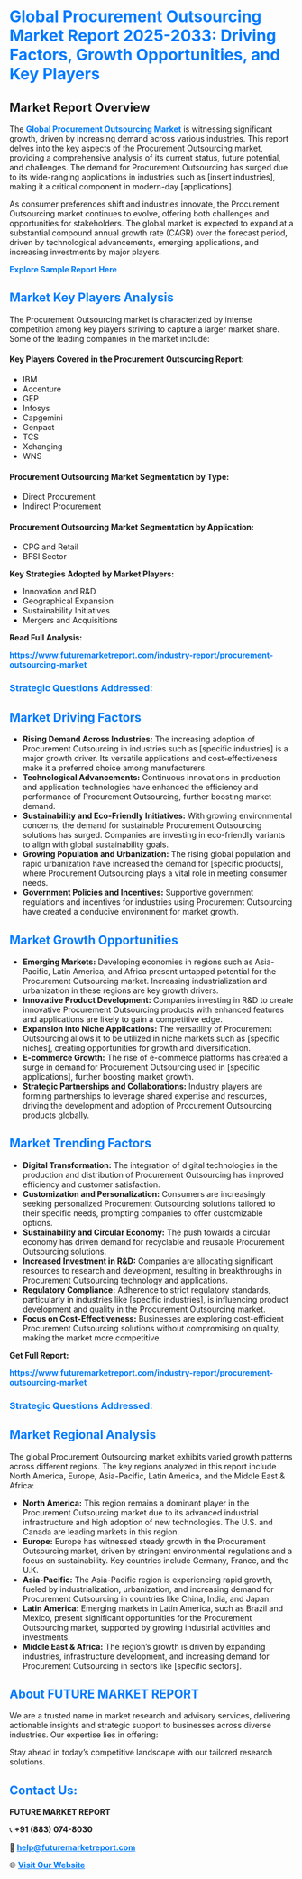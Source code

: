 <h1 style="color: #007BFF;">Global Procurement Outsourcing Market Report 2025-2033: Driving Factors, Growth Opportunities, and Key Players</h1>

<section id="overview">
<h2>Market Report Overview</h2>
<p>The <a href="https://www.futuremarketreport.com/industry-report/procurement-outsourcing-market" style="color: #007BFF; text-decoration: none;"><strong>Global Procurement Outsourcing Market</strong></a> is witnessing significant growth, driven by increasing demand across various industries. This report delves into the key aspects of the Procurement Outsourcing market, providing a comprehensive analysis of its current status, future potential, and challenges. The demand for Procurement Outsourcing has surged due to its wide-ranging applications in industries such as [insert industries], making it a critical component in modern-day [applications].</p>
<p>As consumer preferences shift and industries innovate, the Procurement Outsourcing market continues to evolve, offering both challenges and opportunities for stakeholders. The global market is expected to expand at a substantial compound annual growth rate (CAGR) over the forecast period, driven by technological advancements, emerging applications, and increasing investments by major players.</p>
</section>

<section id="overview">
<p><a href="https://www.futuremarketreport.com/request-sample/reportId=106374" style="color: #007BFF; text-decoration: none;"><strong>Explore Sample Report Here</strong></a></p>
</section>

<section id="key-players">
<h2 style="color: #007BFF;">Market Key Players Analysis</h2>
<p>The Procurement Outsourcing market is characterized by intense competition among key players striving to capture a larger market share. Some of the leading companies in the market include:</p>
<h4>Key Players Covered in the Procurement Outsourcing Report:</h4>
<ul><li>IBM</li><li>Accenture</li><li>GEP</li><li>Infosys</li><li>Capgemini</li><li>Genpact</li><li>TCS</li><li>Xchanging</li><li>WNS</li></ul>
<h4>Procurement Outsourcing Market Segmentation by Type:</h4>
<ul><li>Direct Procurement</li><li>Indirect Procurement</li></ul>

<h4>Procurement Outsourcing Market Segmentation by Application:</h4>
<ul><li>CPG and Retail</li><li>BFSI Sector</li></ul>
<p><strong>Key Strategies Adopted by Market Players:</strong></p>
<ul>
<li>Innovation and R&D</li>
<li>Geographical Expansion</li>
<li>Sustainability Initiatives</li>
<li>Mergers and Acquisitions</li>
</ul>
</section>

<section>
<p><strong>Read Full Analysis: </strong></p><a href="https://www.futuremarketreport.com/industry-report/procurement-outsourcing-market" style="color: #007BFF; text-decoration: none;"><strong>https://www.futuremarketreport.com/industry-report/procurement-outsourcing-market</strong></a>
<h3 style="color: #007BFF;">Strategic Questions Addressed:</h3>
</section>

<section id="driving-factors">
<h2 style="color: #007BFF;">Market Driving Factors</h2>
<ul>
<li><strong>Rising Demand Across Industries:</strong> The increasing adoption of Procurement Outsourcing in industries such as [specific industries] is a major growth driver. Its versatile applications and cost-effectiveness make it a preferred choice among manufacturers.</li>
<li><strong>Technological Advancements:</strong> Continuous innovations in production and application technologies have enhanced the efficiency and performance of Procurement Outsourcing, further boosting market demand.</li>
<li><strong>Sustainability and Eco-Friendly Initiatives:</strong> With growing environmental concerns, the demand for sustainable Procurement Outsourcing solutions has surged. Companies are investing in eco-friendly variants to align with global sustainability goals.</li>
<li><strong>Growing Population and Urbanization:</strong> The rising global population and rapid urbanization have increased the demand for [specific products], where Procurement Outsourcing plays a vital role in meeting consumer needs.</li>
<li><strong>Government Policies and Incentives:</strong> Supportive government regulations and incentives for industries using Procurement Outsourcing have created a conducive environment for market growth.</li>
</ul>
</section>

<section id="growth-opportunities">
<h2 style="color: #007BFF;">Market Growth Opportunities</h2>
<ul>
<li><strong>Emerging Markets:</strong> Developing economies in regions such as Asia-Pacific, Latin America, and Africa present untapped potential for the Procurement Outsourcing market. Increasing industrialization and urbanization in these regions are key growth drivers.</li>
<li><strong>Innovative Product Development:</strong> Companies investing in R&D to create innovative Procurement Outsourcing products with enhanced features and applications are likely to gain a competitive edge.</li>
<li><strong>Expansion into Niche Applications:</strong> The versatility of Procurement Outsourcing allows it to be utilized in niche markets such as [specific niches], creating opportunities for growth and diversification.</li>
<li><strong>E-commerce Growth:</strong> The rise of e-commerce platforms has created a surge in demand for Procurement Outsourcing used in [specific applications], further boosting market growth.</li>
<li><strong>Strategic Partnerships and Collaborations:</strong> Industry players are forming partnerships to leverage shared expertise and resources, driving the development and adoption of Procurement Outsourcing products globally.</li>
</ul>
</section>

<section id="trending-factors">
<h2 style="color: #007BFF;">Market Trending Factors</h2>
<ul>
<li><strong>Digital Transformation:</strong> The integration of digital technologies in the production and distribution of Procurement Outsourcing has improved efficiency and customer satisfaction.</li>
<li><strong>Customization and Personalization:</strong> Consumers are increasingly seeking personalized Procurement Outsourcing solutions tailored to their specific needs, prompting companies to offer customizable options.</li>
<li><strong>Sustainability and Circular Economy:</strong> The push towards a circular economy has driven demand for recyclable and reusable Procurement Outsourcing solutions.</li>
<li><strong>Increased Investment in R&D:</strong> Companies are allocating significant resources to research and development, resulting in breakthroughs in Procurement Outsourcing technology and applications.</li>
<li><strong>Regulatory Compliance:</strong> Adherence to strict regulatory standards, particularly in industries like [specific industries], is influencing product development and quality in the Procurement Outsourcing market.</li>
<li><strong>Focus on Cost-Effectiveness:</strong> Businesses are exploring cost-efficient Procurement Outsourcing solutions without compromising on quality, making the market more competitive.</li>
</ul>
</section>

<section>
<p><strong>Get Full Report: </strong></p><a href="https://www.futuremarketreport.com/industry-report/procurement-outsourcing-market" style="color: #007BFF; text-decoration: none;"><strong>https://www.futuremarketreport.com/industry-report/procurement-outsourcing-market</strong></a>
<h3 style="color: #007BFF;">Strategic Questions Addressed:</h3>
</section>


<section id="regional-analysis">
<h2 style="color: #007BFF;">Market Regional Analysis</h2>
<p>The global Procurement Outsourcing market exhibits varied growth patterns across different regions. The key regions analyzed in this report include North America, Europe, Asia-Pacific, Latin America, and the Middle East & Africa:</p>
<ul>
<li><strong>North America:</strong> This region remains a dominant player in the Procurement Outsourcing market due to its advanced industrial infrastructure and high adoption of new technologies. The U.S. and Canada are leading markets in this region.</li>
<li><strong>Europe:</strong> Europe has witnessed steady growth in the Procurement Outsourcing market, driven by stringent environmental regulations and a focus on sustainability. Key countries include Germany, France, and the U.K.</li>
<li><strong>Asia-Pacific:</strong> The Asia-Pacific region is experiencing rapid growth, fueled by industrialization, urbanization, and increasing demand for Procurement Outsourcing in countries like China, India, and Japan.</li>
<li><strong>Latin America:</strong> Emerging markets in Latin America, such as Brazil and Mexico, present significant opportunities for the Procurement Outsourcing market, supported by growing industrial activities and investments.</li>
<li><strong>Middle East & Africa:</strong> The region’s growth is driven by expanding industries, infrastructure development, and increasing demand for Procurement Outsourcing in sectors like [specific sectors].</li>
</ul>
</section>

<footer>
<h2 style="color: #007BFF;">About FUTURE MARKET REPORT</h2>
<p>We are a trusted name in market research and advisory services, delivering actionable insights and strategic support to businesses across diverse industries. Our expertise lies in offering:</p>

<p>Stay ahead in today’s competitive landscape with our tailored research solutions.</p>

<h2 style="color: #007BFF;">Contact Us:</h2>
<p><strong>FUTURE MARKET REPORT</strong></p>
<p>📞 <strong>+91 (883) 074-8030</strong></p>
<p>📧 <strong><a href="mailto:help@futuremarketreport.com" style="color: #007BFF;">help@futuremarketreport.com</a></strong></p>
<p>🌐 <strong><a href="https://www.futuremarketreport.com/" style="color: #007BFF;">Visit Our Website</a></strong></p>
</footer>